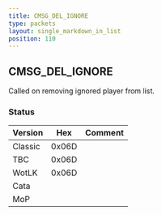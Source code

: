 ```yaml
---
title: CMSG_DEL_IGNORE
type: packets
layout: single_markdown_in_list
position: 110
---
```


## CMSG_DEL_IGNORE

Called on removing ignored player from list.

### Status

Version    | Hex        | Comment
---------- | ---------- | ---------- 
Classic    | 0x06D      | 
TBC        | 0x06D      | 
WotLK      | 0x06D      | 
Cata       |            | 
MoP        |            | 